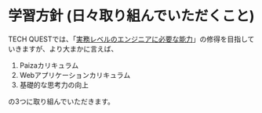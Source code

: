 # 学習方針 (日々取り組んでいただくこと)

TECH QUESTでは、「[実務レベルのエンジニアに必要な能力](about_tech_quest/skills_for_web_engineer.md)」の修得を目指していきますが、より大まかに言えば、

1. Paizaカリキュラム
2. Webアプリケーションカリキュラム
3. 基礎的な思考力の向上

の3つに取り組んでいただきます。

